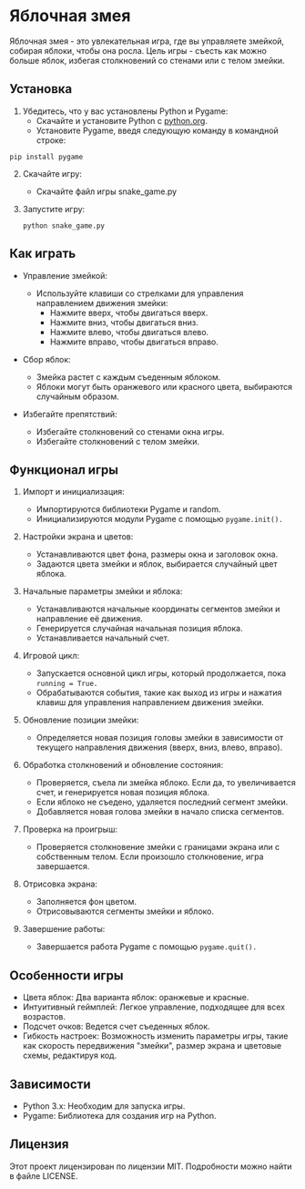 # Яблочная змея

Яблочная змея - это увлекательная игра, где вы управляете змейкой, собирая яблоки, чтобы она росла. Цель игры - съесть как можно больше яблок, избегая столкновений со стенами или с телом змейки.

## Установка

1. Убедитесь, что у вас установлены Python и Pygame:
   - Скачайте и установите Python с [python.org](https://www.python.org/).
   - Установите Pygame, введя следующую команду в командной строке:
    
  ```pip install pygame```
     
2. Скачайте игру:
   - Скачайте файл игры snake_game.py

3. Запустите игру:
  
   ```python snake_game.py```
   
## Как играть

- Управление змейкой:
  - Используйте клавиши со стрелками для управления направлением движения змейки:
    - Нажмите вверх, чтобы двигаться вверх.
    - Нажмите вниз, чтобы двигаться вниз.
    - Нажмите влево, чтобы двигаться влево.
    - Нажмите вправо, чтобы двигаться вправо.

- Сбор яблок:
  - Змейка растет с каждым съеденным яблоком.
  - Яблоки могут быть оранжевого или красного цвета, выбираются случайным образом.

- Избегайте препятствий:
  - Избегайте столкновений со стенами окна игры.
  - Избегайте столкновений с телом змейки.

## Функционал игры

1. Импорт и инициализация:
   - Импортируются библиотеки Pygame и random.
   - Инициализируются модули Pygame с помощью `pygame.init().`

2. Настройки экрана и цветов:
   - Устанавливаются цвет фона, размеры окна и заголовок окна.
   - Задаются цвета змейки и яблок, выбирается случайный цвет яблока.

3. Начальные параметры змейки и яблока:
   - Устанавливаются начальные координаты сегментов змейки и направление её движения.
   - Генерируется случайная начальная позиция яблока.
   - Устанавливается начальный счет.

4. Игровой цикл:
   - Запускается основной цикл игры, который продолжается, пока `running = True.`
   - Обрабатываются события, такие как выход из игры и нажатия клавиш для управления направлением движения змейки.

5. Обновление позиции змейки:
   - Определяется новая позиция головы змейки в зависимости от текущего направления движения (вверх, вниз, влево, вправо).

6. Обработка столкновений и обновление состояния:
   - Проверяется, съела ли змейка яблоко. Если да, то увеличивается счет, и генерируется новая позиция яблока.
   - Если яблоко не съедено, удаляется последний сегмент змейки.
   - Добавляется новая голова змейки в начало списка сегментов.

7. Проверка на проигрыш:
   - Проверяется столкновение змейки с границами экрана или с собственным телом. Если произошло столкновение, игра завершается.

8. Отрисовка экрана:
   - Заполняется фон цветом.
   - Отрисовываются сегменты змейки и яблоко.

9. Завершение работы:
   - Завершается работа Pygame с помощью `pygame.quit().`

## Особенности игры

- Цвета яблок: Два варианта яблок: оранжевые и красные.
- Интуитивный геймплей: Легкое управление, подходящее для всех возрастов.
- Подсчет очков: Ведется счет съеденных яблок.
- Гибкость настроек: Возможность изменить параметры игры, такие как скорость передвижения "змейки", размер экрана и цветовые схемы, редактируя код.

## Зависимости

- Python 3.x: Необходим для запуска игры.
- Pygame: Библиотека для создания игр на Python.

## Лицензия

Этот проект лицензирован по лицензии MIT. Подробности можно найти в файле LICENSE.
